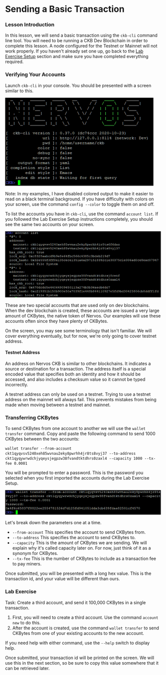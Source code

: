 # Sending a Basic Transaction

### Lesson Introduction

In this lesson, we will send a basic transaction using the `ckb-cli` command line tool. You will need to be running a CKB Dev Blockchain in order to complete this lesson. A node configured for the Testnet or Mainnet will not work properly. If you haven't already set one up, go back to the [Lab Exercise Setup](https://nervos.gitbook.io/developer-training-course/lab-exercise-setup) section and make sure you have completed everything required.

### Verifying Your Accounts

Launch `ckb-cli` in your console. You should be presented with a screen similar to this.

![](../.gitbook/assets/ckb-cli.png)

Note: In my examples, I have disabled colored output to make it easier to read on a black terminal background. If you have difficulty with colors on your screen, use the command `config --color` to toggle them on and off.

To list the accounts you have in `ckb-cli`, use the command `account list`. If you followed the Lab Exercise Setup instructions completely, you should see the same two accounts on your screen.

![](../.gitbook/assets/account-list.png)

These are two special accounts that are used only on dev blockchains. When the dev blockchain is created, these accounts are issued a very large amount of CKBytes, the native token of Nervos. Our examples will use these accounts often since they have plenty of CKBytes.

On the screen, you may see some terminology that isn't familiar. We will cover everything eventually, but for now, we're only going to cover testnet address.

#### Testnet Address

An address on Nervos CKB is similar to other blockchains. It indicates a source or destination for a transaction. The address itself is a special encoded value that specifies both an identity and how it should be accessed, and also includes a checksum value so it cannot be typed incorrectly.

A testnet address can only be used on a testnet. Trying to use a testnet address on the mainnet will always fail. This prevents mistakes from being made when moving between a testnet and mainnet.

### Transferring CKBytes

To send CKBytes from one account to another we will use the `wallet transfer` command. Copy and paste the following command to send 1000 CKBytes between the two accounts: 

```text
wallet transfer --from-account ckt1qyqvsv5240xeh85wvnau2eky8pwrhh4jr8ts8vyj37 --to-address ckt1qyqywrwdchjyqeysjegpzw38fvandtktdhrs0zaxl4 --capacity 1000 --tx-fee 0.0001
```

You will be prompted to enter a password. This is the password you selected when you first imported the accounts during the Lab Exercise Setup.

![](../.gitbook/assets/wallet-transfer.png)

Let's break down the parameters one at a time.

* `--from-account` This specifies the account to send CKBytes from.
* `--to-address` This specifies the account to send CKBytes to.
* `--capacity` This is the amount of CKBytes we are sending. We will explain why it's called capacity later on. For now, just think of it as a synonym for CKBytes.
* `--tx-fee` This is the number of CKBytes to include as a transaction fee to pay miners. 

Once submitted, you will be presented with a long hex value. This is the transaction id, and your value will be different than ours.

### Lab Exercise

Task: Create a third account, and send it 100,000 CKBytes in a single transaction.

1. First, you will need to create a third account. Use the command `account new` to do this.
2. After the account is created, use the command `wallet transfer` to send CKBytes from one of your existing accounts to the new account.

If you need help with either command, use the `--help` switch to display help.

Once submitted, your transaction id will be printed on the screen. We will use this in the next section, so be sure to copy this value somewhere that it can be retrieved later.  

